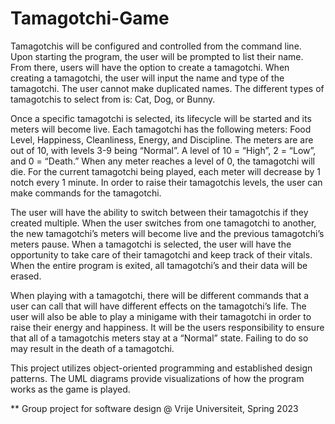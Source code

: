 # Tamagotchi-Game
Tamagotchis will be configured and controlled from the command line. Upon starting the program, the user will be prompted to list their name. From there, users will have the option to create a tamagotchi. When creating a tamagotchi, the user will input the name and type of the tamagotchi. The user cannot make duplicated names. The different types of tamagotchis to select from is: Cat, Dog, or Bunny.

Once a specific tamagotchi is selected, its lifecycle will be started and its meters will become live. Each tamagotchi has the following meters: Food Level, Happiness, Cleanliness, Energy, and Discipline. The meters are are out of 10, with levels 3-9 being “Normal”. A level of 10 = “High”, 2 = “Low”, and 0 = “Death.” When any meter reaches a level of 0, the tamagotchi will die. For the current tamagotchi being played, each meter will decrease by 1 notch every 1 minute. In order to raise their tamagotchis levels, the user can make commands for the tamagotchi.

The user will have the ability to switch between their tamagotchis if they created multiple. When the user switches from one tamagotchi to another, the new tamagotchi’s meters will become live and the previous tamagotchi’s meters pause. When a tamagotchi is selected, the user will have the opportunity to take care of their tamagotchi and keep track of their vitals. When the entire program is exited, all tamagotchi’s and their data will be erased.

When playing with a tamagotchi, there will be different commands that a user can call that will have different effects on the tamagotchi’s life. The user will also be able to play a minigame with their tamagotchi in order to raise their energy and happiness. It will be the users responsibility to ensure that all of a tamagotchis meters stay at a “Normal” state. Failing to do so may result in the death of a tamagotchi.

This project utilizes object-oriented programming and established design patterns. The UML diagrams provide visualizations of how the program works as the game is played.

** Group project for software design @ Vrije Universiteit, Spring 2023
